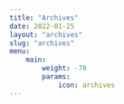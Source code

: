 ```yaml
---
title: "Archives"
date: 2022-01-25
layout: "archives"
slug: "archives"
menu:
    main:
        weight: -70
        params: 
            icon: archives
---
```

